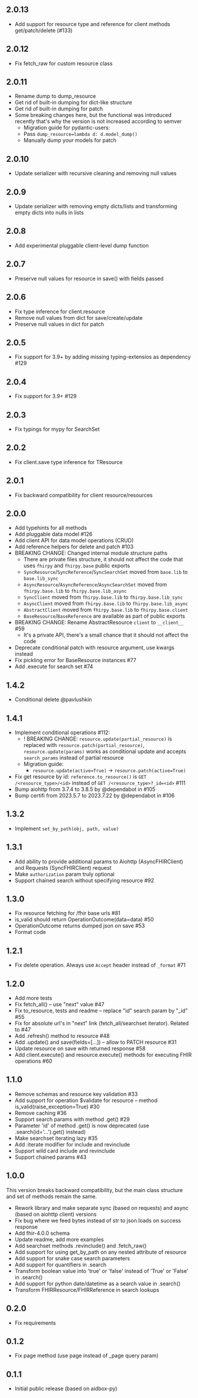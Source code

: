 ## 2.0.13

*  Add support for resource type and reference for client methods get/patch/delete (#133)

## 2.0.12

* Fix fetch_raw for custom resource class

## 2.0.11

* Rename dump to dump_resource
* Get rid of built-in dumping for dict-like structure
* Get rid of built-in dumping for patch
* Some breaking changes here, but the functional was introduced recently 
that's why the version is not increased according to semver
  * Migration guide for pydantic-users:
  * Pass `dump_resource=lambda d: d.model_dump()`
  * Manually dump your models for patch


## 2.0.10

* Update serializer with recursive cleaning and removing null values

## 2.0.9

* Update serializer with removing empty dicts/lists and transforming empty dicts into nulls in lists

## 2.0.8

* Add experimental pluggable client-level dump function

## 2.0.7

* Preserve null values for resource in save() with fields passed

## 2.0.6

* Fix type inference for client.resource
* Remove null values from dict for save/create/update
* Preserve null values in dict for patch

## 2.0.5
* Fix support for 3.9+ by adding missing typing-extensios as dependency #129

## 2.0.4
* Fix support for 3.9+ #129

## 2.0.3
* Fix typings for mypy for SearchSet

## 2.0.2
* Fix client.save type inference for TResource

## 2.0.1
* Fix backward compatibility for client resource/resources

## 2.0.0
* Add typehints for all methods
* Add pluggable data model #126
* Add client API for data model operations (CRUD)
* Add reference helpers for delete and patch #103
* BREAKING CHANGE: Changed internal module structure paths
  * There are private files structure, it should not affect the code that uses `fhirpy` and `fhirpy.base` public exports
  * `SyncResource`/`SyncReference`/`SyncSearchSet` moved from `base.lib` to `base.lib_sync`
  * `AsyncResource`/`AsyncReference`/`AsyncSearchSet` moved from `fhirpy.base.lib` to `fhirpy.base.lib_async`
  * `SyncClient` moved from `fhirpy.base.lib` to `fhirpy.base.lib_sync`
  * `AsyncClient` moved from `fhirpy.base.lib` to `fhirpy.base.lib_async`
  * `AbstractClient` moved from `fhirpy.base.lib` to `fhirpy.base.client`
  * `BaseResource`/`BaseReference` are available as part of public exports
* BREAKING CHANGE: Rename AbstractResource `client` to `__client__` #59
  * It's a private API, there's a small chance that it should not affect the code
* Deprecate conditional patch with resource argument, use kwargs instead
* Fix pickling error for BaseResource instances #77
* Add .execute for search set #74

## 1.4.2
* Conditional delete @pavlushkin

## 1.4.1
* Implement conditional operations #112:
  * ! BREAKING CHANGE: `resource.update(partial_resource)` is replaced with `resource.patch(partial_resource)`, `resource.update(params)` works as conditional update and accepts `search_params` instead of partial resource
  * Migration guide:
    * `resource.update(active=True)` -> `resource.patch(active=True)`
* Fix get resource by id: `reference.to_resource()` is `GET /<resource_type>/<id>` instead of `GET /<resource_type>?_id=<id>` #111
* Bump aiohttp from 3.7.4 to 3.8.5 by @dependabot in #105
* Bump certifi from 2023.5.7 to 2023.7.22 by @dependabot in #106

## 1.3.2
* Implement `set_by_path(obj, path, value)`

## 1.3.1
* Add ability to provide additional params to Aiohttp (AsyncFHIRClient) and Requests (SyncFHIRClient) request
* Make `authorization` param truly optional
* Support chained search without specifying resource #92

## 1.3.0
* Fix resource fetching for /fhir base urls #81
* is_valid should return OperationOutcome(data=data) #50
* OperationOutcome returns dumped json on save #53
* Format code

## 1.2.1
* Fix delete operation. Always use `Accept` header instead of `_format` #71

## 1.2.0
* Add more tests
* Fix fetch_all() – use "next" value #47
* Fix to_resource, tests and readme – replace "id" search param by "_id" #55
* Fix for absolute url's in "next" link (fetch_all/searchset iterator). Related to #47
* Add .refresh() method to resource #48
* Add .update() and save(fields=[...]) – allow to PATCH resource #31
* Update resource on save with returned response #58
* Add client.execute() and resource.execute() methods for executing FHIR operations #60

## 1.1.0
* Remove schemas and resource key validation #33
* Add support for operation $validate for resource – method is_valid(raise_exception=True) #30
* Remove caching #36
* Support search params with method .get() #29
* Parameter 'id' of method .get() is now deprecated (use .search(id='...').get() instead)
* Make searchset iterating lazy #35
* Add :iterate modifier for include and revinclude
* Support wild card include and revinclude
* Support chained params #43

## 1.0.0
This version breaks backward compatibility, but the main class structure and set of methods remain the same.
* Rework library and make separate sync (based on requests) and async (based on aiohttp client) versions
* Fix bug where we feed bytes instead of str to json.loads on success response
* Add fhir-4.0.0 schema
* Update readme, add more examples
* Add searchset methods .revinclude() and .fetch_raw()
* Add support for using get_by_path on any nested attribute of resource
* Add support for snake case search parameters
* Add support for quantifiers in .search
* Transform boolean value into 'true' or 'false' instead of 'True' or 'False' in .search()
* Add support for python date/datetime as a search value in .search()
* Transform FHIRResource/FHIRReference in search lookups

## 0.2.0
* Fix requirements

## 0.1.2
* Fix page method (use page instead of _page query param)

## 0.1.1
* Initial public release (based on aidbox-py)
